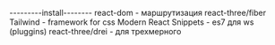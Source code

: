 ---------install--------
react-dom - маршрутизация
react-three/fiber
Tailwind - framework for css
Modern React Snippets - es7 для ws (pluggins)
react-three/drei - для трехмерного
